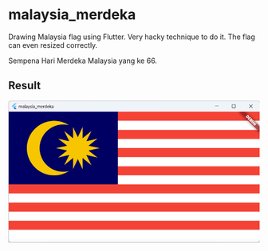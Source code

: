 # malaysia_merdeka

Drawing Malaysia flag using Flutter. Very hacky technique to do it. The flag can even resized correctly.

Sempena Hari Merdeka Malaysia yang ke 66.

## Result

![Bendera](image.png)
